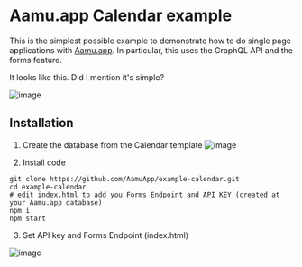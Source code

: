 # Aamu.app Calendar example

This is the simplest possible example to demonstrate how to do single page applications with [Aamu.app](https://aamu.app/). In particular, this uses the GraphQL API and the forms feature.

It looks like this. Did I mention it's simple?

![image](https://user-images.githubusercontent.com/433707/99201888-d3bee900-27b5-11eb-8ff0-62d2daf9bb66.png)


## Installation

1. Create the database from the Calendar template ![image](https://user-images.githubusercontent.com/433707/110987678-1d8c9a00-8378-11eb-8fb1-4c23b3854804.png)

2. Install code

```
git clone https://github.com/AamuApp/example-calendar.git
cd example-calendar
# edit index.html to add you Forms Endpoint and API KEY (created at your Aamu.app database)
npm i
npm start
```

3. Set API key and Forms Endpoint (index.html)

![image](https://user-images.githubusercontent.com/433707/99198216-d0206780-279f-11eb-8617-e9fccb45f89c.png)


